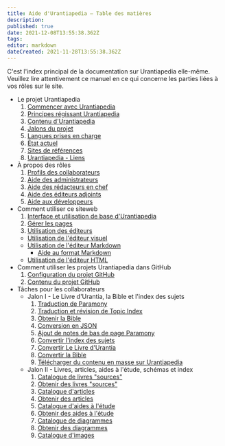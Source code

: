 ```yaml
---
title: Aide d'Urantiapedia — Table des matières
description: 
published: true
date: 2021-12-08T13:55:38.362Z
tags: 
editor: markdown
dateCreated: 2021-11-28T13:55:38.362Z
---
```


C'est l'index principal de la documentation sur Urantiapedia elle-même. Veuillez lire attentivement ce manuel en ce qui concerne les parties liées à vos rôles sur le site.

- Le projet Urantiapedia
  1. [Commencer avec Urantiapedia](/fr/help/start)
  2. [Principes régissant Urantiapedia](/fr/help/principles)
  3. [Contenu d'Urantiapedia](/fr/help/content)
  4. [Jalons du projet](/fr/help/phases)
  5. [Langues prises en charge](/fr/help/languages)
  6. [État actuel](/fr/help/status)
  7. [Sites de références](/fr/help/websites)
  8. [Urantiapedia - Liens](/fr/help/links)
- À propos des rôles
  1. [Profils des collaborateurs](/fr/help/roles)
  2. [Aide des administrateurs](/fr/help/admin)
  3. [Aide des rédacteurs en chef](/fr/help/github)
  4. [Aide des éditeurs adjoints](/fr/help/github_assistant)
  5. [Aide aux développeurs](/fr/help/devs)
- Comment utiliser ce siteweb
  1. [Interface et utilisation de base d'Urantiapedia](/fr/help/web_basics)
  2. [Gérer les pages](/fr/help/web_pages)
  3. [Utilisation des éditeurs](/fr/help/web_editors)
    - [Utilisation de l'éditeur visuel](/fr/help/web_visual_editor)
    - [Utilisation de l'éditeur Markdown](/fr/help/web_markdown_editor)
      - [Aide au format Markdown](/fr/help/markdown)
    - [Utilisation de l'éditeur HTML](/fr/help/web_html_editor)
- Comment utiliser les projets Urantiapedia dans GitHub
  1. [Configuration du projet GitHub](/fr/help/github_setting)
  2. [Contenu du projet GitHub](/fr/help/github_content)
- Tâches pour les collaborateurs
  - Jalon I - Le Livre d'Urantia, la Bible et l'index des sujets
    1. [Traduction de Paramony](/fr/help/github_paramony)
    2. [Traduction et révision de Topic Index](/fr/help/github_topicindex)
    3. [Obtenir la Bible](/fr/help/github_bible)
    4. [Conversion en JSON](/fr/help/github_book_json)
    5. [Ajout de notes de bas de page Paramony](/fr/help/github_footnotes)
    6. [Convertir l'index des sujets](/fr/help/github_topicindex_to_wiki)
    7. [Convertir Le Livre d'Urantia](/fr/help/github_book_to_wiki)
    8. [Convertir la Bible](/fr/help/github_bible_to_wiki)
    9. [Télécharger du contenu en masse sur Urantiapedia](/fr/help/github_upload)
  - Jalon II - Livres, articles, aides à l'étude, schémas et index
    1. [Catalogue de livres "sources"](/fr/help/github_sourcebooks_catalog)
    2. [Obtenir des livres "sources"](/fr/help/github_sourcebooks_markdown)
    3. [Catalogue d'articles](/fr/help/github_articles_catalog)
    4. [Obtenir des articles](/fr/help/github_articles_markdown)
    5. [Catalogue d'aides à l'étude](/fr/help/github_studyaids_catalog)
    6. [Obtenir des aides à l'étude](/fr/help/github_studyaids_markdown)
    7. [Catalogue de diagrammes](/fr/help/github_diagrams_catalog)
    8. [Obtenir des diagrammes](/fr/help/github_diagrams_svg)
    9. [Catalogue d'images](/fr/help/github_images_catalog)
   